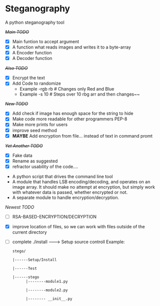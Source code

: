 # Steganography
A python steganography tool

~~*Main TODO*~~
 - [x]  Main funtion to accept argument
 - [x]  A function what reads images and writes it to a byte-array
 - [x]  A Encoder function
 - [x]  A Decoder function

~~*Also TODO*~~
 - [x]  Encrypt the text
 - [x]  Add Code to randomize
     + Example -rgb rb # Changes only Red and Blue
     + Example -s 10   # Steps over 10 rbg arr and then changes~~

~~*New TODO*~~
 - [x]  Add check if image has enough space for the string to hide
 - [x]  Make code more readable for other programmers PEP-8
 - [x]  Make more prints for users
 - [x]  improve seed method
 - [x]  **MAYBE** Add encryption from file... instead of text in command promt

~~*Yet Another TODO*~~
 - [x]  Fake data
 - [x]  Rename as suggested
 - [x]  refractor usability of the code....
   - A python script that drives the command line tool
   - A module that handles LSB encoding/decoding, and operates on an image array. It should make no attempt at encryption, but simply work with whatever data is passed, whether encrypted or not.
   - A separate module to handle encryption/decryption.

*Newest TODO*
 - [ ]  RSA-BASED-ENCRYPTION/DECRYPTION
 - [x]  improve location of files, so we can work with files outside of the current directory
 - [ ]  complete ./install ---> Setup source controll
        Example: 
        
        stego/
        
        |------Setup/Install
        
        |------Test
        
        |------stego
              |--------module1.py
              
              |--------module2.py
              
              |-------- __init__.py
              
